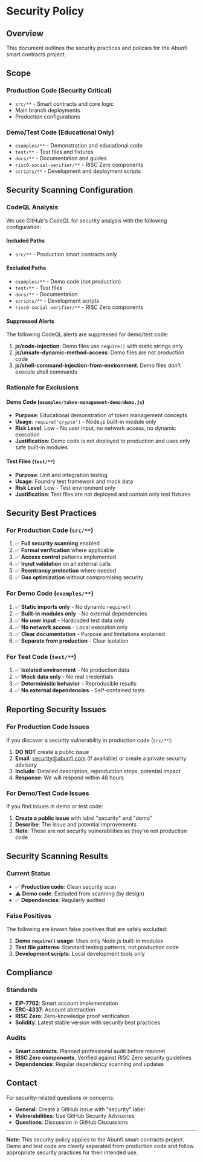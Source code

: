 # Security Policy

## Overview

This document outlines the security practices and policies for the Abunfi smart contracts project.

## Scope

### Production Code (Security Critical)
- `src/**` - Smart contracts and core logic
- Main branch deployments
- Production configurations

### Demo/Test Code (Educational Only)
- `examples/**` - Demonstration and educational code
- `test/**` - Test files and fixtures
- `docs/**` - Documentation and guides
- `risc0-social-verifier/**` - RISC Zero components
- `scripts/**` - Development and deployment scripts

## Security Scanning Configuration

### CodeQL Analysis
We use GitHub's CodeQL for security analysis with the following configuration:

#### Included Paths
- `src/**` - Production smart contracts only

#### Excluded Paths
- `examples/**` - Demo code (not production)
- `test/**` - Test files
- `docs/**` - Documentation
- `scripts/**` - Development scripts
- `risc0-social-verifier/**` - RISC Zero components

#### Suppressed Alerts
The following CodeQL alerts are suppressed for demo/test code:

1. **js/code-injection**: Demo files use `require()` with static strings only
2. **js/unsafe-dynamic-method-access**: Demo files are not production code
3. **js/shell-command-injection-from-environment**: Demo files don't execute shell commands

### Rationale for Exclusions

#### Demo Code (`examples/token-management-demo/demo.js`)
- **Purpose**: Educational demonstration of token management concepts
- **Usage**: `require('crypto')` - Node.js built-in module only
- **Risk Level**: Low - No user input, no network access, no dynamic execution
- **Justification**: Demo code is not deployed to production and uses only safe built-in modules

#### Test Files (`test/**`)
- **Purpose**: Unit and integration testing
- **Usage**: Foundry test framework and mock data
- **Risk Level**: Low - Test environment only
- **Justification**: Test files are not deployed and contain only test fixtures

## Security Best Practices

### For Production Code (`src/**`)
1. ✅ **Full security scanning** enabled
2. ✅ **Formal verification** where applicable
3. ✅ **Access control** patterns implemented
4. ✅ **Input validation** on all external calls
5. ✅ **Reentrancy protection** where needed
6. ✅ **Gas optimization** without compromising security

### For Demo Code (`examples/**`)
1. ✅ **Static imports only** - No dynamic `require()`
2. ✅ **Built-in modules only** - No external dependencies
3. ✅ **No user input** - Hardcoded test data only
4. ✅ **No network access** - Local execution only
5. ✅ **Clear documentation** - Purpose and limitations explained
6. ✅ **Separate from production** - Clear isolation

### For Test Code (`test/**`)
1. ✅ **Isolated environment** - No production data
2. ✅ **Mock data only** - No real credentials
3. ✅ **Deterministic behavior** - Reproducible results
4. ✅ **No external dependencies** - Self-contained tests

## Reporting Security Issues

### For Production Code Issues
If you discover a security vulnerability in production code (`src/**`):

1. **DO NOT** create a public issue
2. **Email**: security@abunfi.com (if available) or create a private security advisory
3. **Include**: Detailed description, reproduction steps, potential impact
4. **Response**: We will respond within 48 hours

### For Demo/Test Code Issues
If you find issues in demo or test code:

1. **Create a public issue** with label "security" and "demo"
2. **Describe**: The issue and potential improvements
3. **Note**: These are not security vulnerabilities as they're not production code

## Security Scanning Results

### Current Status
- ✅ **Production code**: Clean security scan
- ⚠️ **Demo code**: Excluded from scanning (by design)
- ✅ **Dependencies**: Regularly audited

### False Positives
The following are known false positives that are safely excluded:

1. **Demo `require()` usage**: Uses only Node.js built-in modules
2. **Test file patterns**: Standard testing patterns, not production code
3. **Development scripts**: Local development tools only

## Compliance

### Standards
- **EIP-7702**: Smart account implementation
- **ERC-4337**: Account abstraction
- **RISC Zero**: Zero-knowledge proof verification
- **Solidity**: Latest stable version with security best practices

### Audits
- **Smart contracts**: Planned professional audit before mainnet
- **RISC Zero components**: Verified against RISC Zero security guidelines
- **Dependencies**: Regular dependency scanning and updates

## Contact

For security-related questions or concerns:
- **General**: Create a GitHub issue with "security" label
- **Vulnerabilities**: Use GitHub Security Advisories
- **Questions**: Discussion in GitHub Discussions

---

**Note**: This security policy applies to the Abunfi smart contracts project. Demo and test code are clearly separated from production code and follow appropriate security practices for their intended use.
